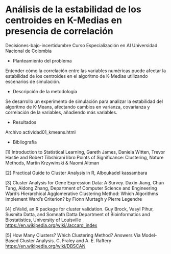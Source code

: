 # Análisis de la estabilidad de los centroides en K-Medias en presencia de correlación
Decisiones-bajo-incertidumbre
Curso Especialización en AI Universidad Nacional de Colombia

 + Planteamiento del problema
 
 Entender cómo la correlación entre las variables numéricas puede afectar la estabilidad de los centroides en el algoritmo de K-Medias utilizando escenarios de simulación.
 + Descripción de la metodología
 
 Se desarrollo un experimento de simulación para analizar la estabilidad del algoritmo de K-Means, afectando cambios en  varianza, covarianza y correlación de la variables, añadiendo más variables.
 + Resultados
 
 Archivo actividad01_kmeans.html
 + Bibliografía
 
[1] Introduction to Statistical Learning, Gareth James, Daniela Witten, Trevor Hastie and Robert Tibshirani libro Points of Significance: Clustering, Nature Methods, Martin Krzywinski & Naomi Altman
 
[2] Practical Guide to Cluster Analysis in R, Alboukadel kassambara
 
[3] Cluster Analysis for Gene Expression Data: A Survey. Daxin Jiang, Chun Tang, Aidong Zhang, Department of Computer Science and Engineering
 Ward’s Hierarchical Agglomerative Clustering Method: Which Algorithms Implement Ward’s Criterion? by Fionn Murtagh y Pierre Legendre
 
[4] clValid, an R package for cluster validation. Guy Brock, Vasyl Pihur, Susmita Datta, and Somnath Datta Department of Bioinformatics and Biostatistics, University of Louisville
 https://en.wikipedia.org/wiki/Jaccard_index
 
 [5] How Many Clusters? Which Clustering Method? Answers Via Model-Based Cluster Analysis. C. Fraley and A. E. Raftery https://en.wikipedia.org/wiki/DBSCAN
